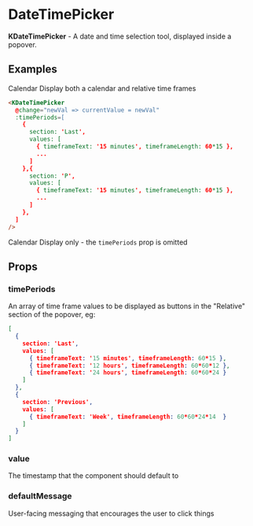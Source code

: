# DateTimePicker

<div v-if="hasMounted">

**KDateTimePicker** - A date and time selection tool, displayed inside a popover.

## Examples

Calendar Display both a calendar and relative time frames

<KCard>
  <template v-slot:body>
    <div class="mt-3">Selected: <pre>{{ currentValue1 }}</pre></div>
    <KDateTimePicker
      @changed="newVal => currentValue1 = newVal"
      defaultMessage="Please select a date or time range"
      :timePeriods="exampleTimeFrames"
      :defaultValue="defaultRange"
      v-model="currentValue1"
    />
  </template>
</KCard>

```html
<KDateTimePicker 
  @change="newVal => currentValue = newVal" 
  :timePeriods=[
    {
      section: 'Last',
      values: [
        { timeframeText: '15 minutes', timeframeLength: 60*15 },
        ...
      ]
    },{
      section: 'P',
      values: [
        { timeframeText: '15 minutes', timeframeLength: 60*15 },
        ...
      ]
    },
  ]
/>
```

Calendar Display only - the `timePeriods` prop is omitted

<KCard>
  <template v-slot:body>
    <div class="mt-3">Selected: <pre>{{ currentValue2 }}</pre></div>
    <KDateTimePicker
      @changed="newVal => currentValue2 = newVal"
      defaultMessage="Please select some dates"
      :defaultValue="defaultRange"
      v-model="currentValue2"
    />
  </template>
</KCard>

## Props

### timePeriods

An array of time frame values to be displayed as buttons in the "Relative" section of the popover, eg:

```json
[
  {
    section: 'Last',
    values: [
      { timeframeText: '15 minutes', timeframeLength: 60*15 },
      { timeframeText: '12 hours', timeframeLength: 60*60*12 },
      { timeframeText: '24 hours', timeframeLength: 60*60*24 }
    ]
  },
  {
    section: 'Previous',
    values: [
      { timeframeText: 'Week', timeframeLength: 60*60*24*14  }
    ]
  }
]
```

### value

The timestamp that the component should default to

### defaultMessage

User-facing messaging that encourages the user to click things

</div>

<script>
export default {
  data() {
    return {
      hasMounted: false,
      currentValue1: '',
      currentValue2: '',
      defaultRange: {
        start: new Date().getTime(),
        end: new Date().getTime() - (7*24*60*60*1000)
      },
      exampleTimeFrames: [
        {
          section: 'Last',
          values: [
            { timeframeText: '15 minutes', timeframeLength: 60*15 },
            { timeframeText: '12 hours', timeframeLength: 60*60*12 },
            { timeframeText: '24 hours', timeframeLength: 60*60*24 },
            { timeframeText: '7 days', timeframeLength: 60*60*24*7 },
            { timeframeText: '30 days', timeframeLength: 60*60*24*30 },
            { timeframeText: '90 days', timeframeLength: 60*60*24*90 }
          ]
        },
        {
          section: 'Previous',
          values: [
            { timeframeText: 'Week', timeframeLength: 60*60*24*14 },
            { timeframeText: 'Quarter', timeframeLength: 60*60*24*90 }
          ]
        }
      ]
    }
  },
  mounted() {
    this.hasMounted = true
  }
}
</script>
